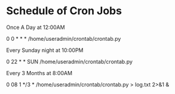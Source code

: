# Schedule of Cron Jobs

Once A Day at 12:00AM

0 0 * * * /home/useradmin/crontab/crontab.py

Every Sunday night at 10:00PM

0 22 * * SUN /home/useradmin/crontab/crontab.py


Every 3 Months at 8:00AM

0 08 1 */3 * /home/useradmin/crontab/crontab.py > log.txt 2>&1 &
